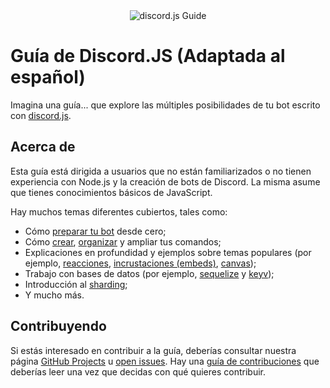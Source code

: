 <div align="center">
	<img src="guide/images/branding/banner-blurple-small.png" title="discord.js Guide" alt="discord.js Guide" />
</div>

# Guía de Discord.JS (Adaptada al español)

Imagina una guía... que explore las múltiples posibilidades de tu bot escrito con [discord.js](https://github.com/discordjs/discord.js).

## Acerca de

Esta guía está dirigida a usuarios que no están familiarizados o no tienen experiencia con Node.js y la creación de bots de Discord. La misma asume que tienes conocimientos básicos de JavaScript.

Hay muchos temas diferentes cubiertos, tales como:

- Cómo [preparar tu bot](https://discordjs-guide-es.netlify.app/preparations/) desde cero;
- Cómo [crear](https://discordjs-guide-es.netlify.app/creating-your-bot/), [organizar](https://discordjs-guide-es.netlify.app/creating-your-bot/command-handling.html) y ampliar tus comandos;
- Explicaciones en profundidad y ejemplos sobre temas populares (por ejemplo, [reacciones](https://discordjs-guide-es.netlify.app/popular-topics/reactions.html), [incrustaciones (embeds)](https://discordjs-guide-es.netlify.app/popular-topics/embeds.html), [canvas](https://discordjs-guide-es.netlify.app/popular-topics/canvas.html));
- Trabajo con bases de datos (por ejemplo, [sequelize](https://discordjs-guide-es.netlify.app/sequelize/) y [keyv](https://discordjs-guide-es.netlify.app/keyv/));
- Introducción al [sharding](https://discordjs-guide-es.netlify.app/sharding/);
- Y mucho más.

## Contribuyendo

Si estás interesado en contribuir a la guía, deberías consultar nuestra página [GitHub Projects](https://github.com/NejireSupremacy/guide/projects) u [open issues](https://github.com/NejireSupremacy/guide/issues). Hay una [guía de contribuciones](https://github.com/NejireSupremacy/guide/blob/main/CONTRIBUTING.md) que deberías leer una vez que decidas con qué quieres contribuir.
